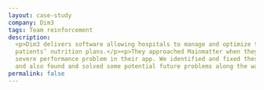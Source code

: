 ```yaml
---
layout: case-study
company: Dim3
tags: Team reinforcement
description:
  <p>Dim3 delivers software allowing hospitals to manage and optimize their
  patients’ nutrition plans.</p><p>They approached Mainmatter when they faced
  severe performance problem in their app. We identified and fixed these issues
  and also found and solved some potential future problems along the way.</p>
permalink: false
---
```

